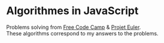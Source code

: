 # Algorithmes in JavaScript

Problems solving from [Free Code Camp](https://www.freecodecamp.org/) & [Projet Euler](https://projecteuler.net/).  
These algorithms correspond to my answers to the problems.
